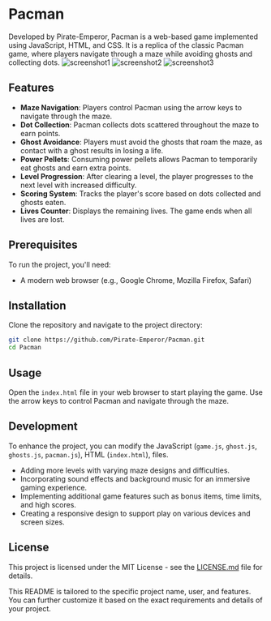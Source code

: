 # Pacman

Developed by Pirate-Emperor, Pacman is a web-based game implemented using JavaScript, HTML, and CSS. It is a replica of the classic Pacman game, where players navigate through a maze while avoiding ghosts and collecting dots.
![screenshot1](screenshot1.png)
![screenshot2](screenshot2.png)
![screenshot3](screenshot3.png)

## Features

- **Maze Navigation**: Players control Pacman using the arrow keys to navigate through the maze.
- **Dot Collection**: Pacman collects dots scattered throughout the maze to earn points.
- **Ghost Avoidance**: Players must avoid the ghosts that roam the maze, as contact with a ghost results in losing a life.
- **Power Pellets**: Consuming power pellets allows Pacman to temporarily eat ghosts and earn extra points.
- **Level Progression**: After clearing a level, the player progresses to the next level with increased difficulty.
- **Scoring System**: Tracks the player's score based on dots collected and ghosts eaten.
- **Lives Counter**: Displays the remaining lives. The game ends when all lives are lost.

## Prerequisites

To run the project, you'll need:

- A modern web browser (e.g., Google Chrome, Mozilla Firefox, Safari)

## Installation

Clone the repository and navigate to the project directory:

```bash
git clone https://github.com/Pirate-Emperor/Pacman.git
cd Pacman
```

## Usage

Open the `index.html` file in your web browser to start playing the game. Use the arrow keys to control Pacman and navigate through the maze.

## Development

To enhance the project, you can modify the JavaScript (`game.js`, `ghost.js`, `ghosts.js`, `pacman.js`), HTML (`index.html`), files.

- Adding more levels with varying maze designs and difficulties.
- Incorporating sound effects and background music for an immersive gaming experience.
- Implementing additional game features such as bonus items, time limits, and high scores.
- Creating a responsive design to support play on various devices and screen sizes.

## License

This project is licensed under the MIT License - see the [LICENSE.md](LICENSE.md) file for details.

This README is tailored to the specific project name, user, and features. You can further customize it based on the exact requirements and details of your project.
